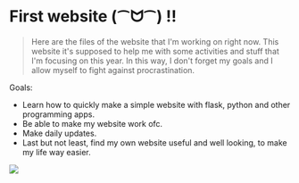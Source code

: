 # First website (⁀ᗢ⁀) !!
> Here are the files of the website that I'm working on right now.
This website it's supposed to help me with some activities and stuff that I'm focusing on this year. In this way, I don't forget my goals and I allow myself to fight against procrastination.

Goals:
- Learn how to quickly make a simple website with flask, python and other programming apps.
- Be able to make my website work ofc.
- Make daily updates.
- Last but not least, find my own website useful and well looking, to make my life way easier.

![](https://i.imgur.com/kdwubwQ.gif)
